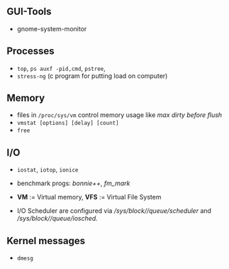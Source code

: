 ## GUI-Tools

- gnome-system-monitor

## Processes

- `top`, `ps auxf -pid,cmd`, `pstree`,
- `stress-ng` (c program for putting load on computer)

## Memory

- files in `/proc/sys/vm` control memory usage like _max dirty before flush_
- `vmstat [options] [delay] [count]`
- `free`

## I/O

- `iostat`, `iotop`, `ionice`
- benchmark progs: _bonnie++_, _fm_mark_

- **VM** := Virtual memory, **VFS** := Virtual File System
- I/O Scheduler are configured via _/sys/block/<device>/queue/scheduler_ and _/sys/block/<device>/queue/iosched._

## Kernel messages

- `dmesg`
